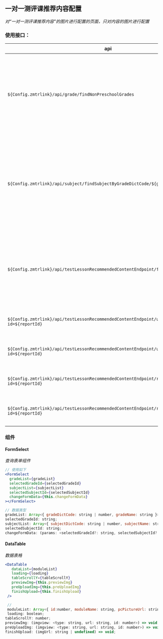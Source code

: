 ## 一对一测评课推荐内容配置

*对“一对一测评课推荐内容”的图片进行配置的页面，只对内容的图片进行配置*

### 使用接口：
|api|说明|参数|方法|
|--|--|--|--|
|`${Config.zmtrlink}/api/grade/findNonPreschoolGrades`|获取过滤掉所有学前的年级，最低从一年级开始| |POST|
|`${Config.zmtrlink}/api/subject/findSubjectByGradeDictCode/${gradeDictCode}`|根据年级获取对应学科，过滤掉所有竞赛学科和钢琴陪练|gradeDictCode|POST|
|`${Config.zmtrlink}/api/testLessonRecommendedContentEndpoint/findByGradeAndSubject`|根据年级和科目查找相关的测评课推荐内容|`{gradeDictCode: string, subjectDictCode: string }`|POST|
|`${Config.zmtrlink}/api/testLessonRecommendedContentEndpoint/uploadPcPicture?id=${reportId}`|上传PC版本图片|<file, id>FormData|POST|
|`${Config.zmtrlink}/api/testLessonRecommendedContentEndpoint/uploadH5Picture?id=${reportId}`|上传H5版本图片|<file, id>FormData|POST|
|`${Config.zmtrlink}/api/testLessonRecommendedContentEndpoint/reuploadPcPicture?id=${reportId}`|更新PC版本图片|<file, id>FormData|POST|
|`${Config.zmtrlink}/api/testLessonRecommendedContentEndpoint/reuploadH5Picture?id=${reportId}`|更新H5版本图片|<file, id>FormData|POST|


### 组件
#### FormSelect
*查询表单组件*
```jsx
// 使用如下
<FormSelect
  gradeList={gradeList}
  selectedGradeId={selectedGradeId}
  subjectList={subjectList}
  selectedSubjectId={selectedSubjectId}
  changeFormData={this.changeFormData}
></FormSelect>

// 数据类型
gradeList: Array<{ gradeDictCode: string | number, gradeName: string }>;
selectedGradeId: string;
subjectList: Array<{ subjectDictCode: string | number, subjectName: string }>;
selectedSubjectId: string;
changeFormData: (params: <selectedGradeId?: string, selectedSubjectId?: string>, type: string) => void
```

#### DataTable
*数据表格*
```jsx
<DataTable
   dataList={moduleList}
   loading={loading}
   tableScrollY={tableScrollY}
   previewImg={this.previewImg}
   preUploadImg={this.preUploadImg}
   finishUpload={this.finishUpload}
 />

 //
 moduleList: Array<{ id:number, moduleName: string, pcPictureUrl: string, h5PictureUrl: string }>;
 loading: boolean;
tableScrollY: number;
previewImg: (imgview: <type: string, url: string, id: number>) => void;
preUploadImg: (imgview: <type: string, url: string, id: number>) => void;
finishUpload: (imgUrl: string | undefined) => void;
```